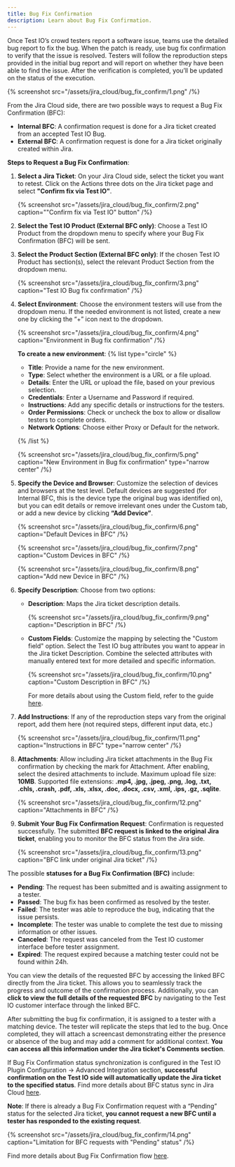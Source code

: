 ```yaml
---
title: Bug Fix Confirmation
description: Learn about Bug Fix Confirmation.
---
```


Once Test IO’s crowd testers report a software issue, teams use the detailed bug report to fix the bug. When the patch is ready, use bug fix confirmation to verify that the issue is resolved. Testers will follow the reproduction steps provided in the initial bug report and will report on whether they have been able to find the issue. After the verification is completed, you’ll be updated on the status of the execution.

{% screenshot src="/assets/jira_cloud/bug_fix_confirm/1.png" /%}

From the Jira Cloud side, there are two possible ways to request a Bug Fix Confirmation (BFC):

- **Internal BFC**: A confirmation request is done for a Jira ticket created from an accepted Test IO Bug.
- **External BFC**: A confirmation request is done for a Jira ticket originally created within Jira.

**Steps to Request a Bug Fix Confirmation**:

1.  **Select a Jira Ticket**: On your Jira Cloud side, select the ticket you want to retest. Click on the Actions three dots on the Jira ticket page and select **"Confirm fix via Test IO"**.

    {% screenshot src="/assets/jira_cloud/bug_fix_confirm/2.png"
    caption="\"Confirm fix via Test IO\" button" /%}

2.  **Select the Test IO Product (External BFC only)**: Choose a Test IO Product from the dropdown menu to specify where your Bug Fix Confirmation (BFC) will be sent.

3.  **Select the Product Section (External BFC only)**: If the chosen Test IO Product has section(s), select the relevant Product Section from the dropdown menu.

    {% screenshot src="/assets/jira_cloud/bug_fix_confirm/3.png" caption="Test IO Bug fix confirmation" /%}

4.  **Select Environment**: Choose the environment testers will use from the dropdown menu. If the needed environment is not listed, create a new one by clicking the “+” icon next to the dropdown.

    {% screenshot src="/assets/jira_cloud/bug_fix_confirm/4.png" caption="Environment in Bug fix confirmation" /%}

    **To create a new environment**:
    {% list type="circle" %}

    - **Title**: Provide a name for the new environment.
    - **Type**: Select whether the environment is a URL or a file upload.
    - **Details**: Enter the URL or upload the file, based on your previous selection.
    - **Credentials**: Enter a Username and Password if required.
    - **Instructions**: Add any specific details or instructions for the testers.
    - **Order Permissions**: Check or uncheck the box to allow or disallow testers to complete orders.
    - **Network Options**: Choose either Proxy or Default for the network.

    {% /list %}

    {% screenshot src="/assets/jira_cloud/bug_fix_confirm/5.png" caption="New Environment in Bug fix confirmation" type="narrow center" /%}

5.  **Specify the Device and Browser**: Customize the selection of devices and browsers at the test level. Default devices are suggested (for Internal BFC, this is the device type the original bug was identified on), but you can edit details or remove irrelevant ones under the Custom tab, or add a new device by clicking **“Add Device”**.

    {% screenshot src="/assets/jira_cloud/bug_fix_confirm/6.png" caption="Default Devices in BFC" /%}

    {% screenshot src="/assets/jira_cloud/bug_fix_confirm/7.png" caption="Custom Devices in BFC" /%}

    {% screenshot src="/assets/jira_cloud/bug_fix_confirm/8.png" caption="Add new Device in BFC" /%}

6.  **Specify Description**: Choose from two options:

    - **Description**: Maps the Jira ticket description details.

      {% screenshot src="/assets/jira_cloud/bug_fix_confirm/9.png" caption="Description in BFC" /%}

    - **Custom Fields**: Customize the mapping by selecting the "Custom field" option. Select the Test IO bug attributes you want to appear in the Jira ticket Description. Combine the selected attributes with manually entered text for more detailed and specific information.

      {% screenshot src="/assets/jira_cloud/bug_fix_confirm/10.png" caption="Custom Description in BFC" /%}

      For more details about using the Custom field, refer to the guide [here](/docs/jira_cloud/custom_field_in_config).

7.  **Add Instructions**: If any of the reproduction steps vary from the original report, add them here (not required steps, different input data, etc.)

    {% screenshot src="/assets/jira_cloud/bug_fix_confirm/11.png" caption="Instructions in BFC" type="narrow center" /%}

8.  **Attachments**: Allow including Jira ticket attachments in the Bug Fix confirmation by checking the mark for Attachment. After enabling, select the desired attachments to include. Maximum upload file size: **10MB**. Supported file extensions: **.mp4, .jpg, .jpeg, .png, .log, .txt, .chls, .crash, .pdf, .xls, .xlsx, .doc, .docx, .csv, .xml, .ips, .gz, .sqlite**.

    {% screenshot src="/assets/jira_cloud/bug_fix_confirm/12.png" caption="Attachments in BFC" /%}

9.  **Submit Your Bug Fix Confirmation Request**: Confirmation is requested successfully. The submitted **BFC request is linked to the original Jira ticket**, enabling you to monitor the BFC status from the Jira side.

    {% screenshot src="/assets/jira_cloud/bug_fix_confirm/13.png" caption="BFC link under original Jira ticket" /%}

The possible **statuses for a Bug Fix Confirmation (BFC)** include:

- **Pending**: The request has been submitted and is awaiting assignment to a tester.
- **Passed**: The bug fix has been confirmed as resolved by the tester.
- **Failed**: The tester was able to reproduce the bug, indicating that the issue persists.
- **Incomplete**: The tester was unable to complete the test due to missing information or other issues.
- **Canceled**: The request was canceled from the Test IO customer interface before tester assignment.
- **Expired**: The request expired because a matching tester could not be found within 24h.

You can view the details of the requested BFC by accessing the linked BFC directly from the Jira ticket. This allows you to seamlessly track the progress and outcome of the confirmation process. Additionally, you can **click to view the full details of the requested BFC** by navigating to the Test IO customer interface through the linked BFC.

After submitting the bug fix confirmation, it is assigned to a tester with a matching device. The tester will replicate the steps that led to the bug. Once completed, they will attach a screencast demonstrating either the presence or absence of the bug and may add a comment for additional context. **You can access all this information under the Jira ticket's Comments section**.

If Bug Fix Confirmation status synchronization is configured in the Test IO Plugin Configuration -> Advanced Integration section, **successful confirmation on the Test IO side will automatically update the Jira ticket to the specified status**. Find more details about BFC status sync in Jira Cloud [here](/docs/jira_cloud/advanced_integration).

**Note**: If there is already a Bug Fix Confirmation request with a “Pending” status for the selected Jira ticket, **you cannot request a new BFC until a tester has responded to the existing request**.

{% screenshot src="/assets/jira_cloud/bug_fix_confirm/14.png" caption="Limitation for BFC requests with \"Pending\" status" /%}

Find more details about Bug Fix Confirmation flow [here](https://help.test.io/en/articles/4201447-how-to-request-a-bug-fix-confirmation).

